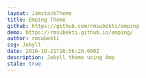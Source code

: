 ```yaml
---
layout: JamstackTheme
title: Emping Theme
github: https://github.com/rmsubekti/emping
demo: https://rmsubekti.github.io/emping/
author: rmsubekti
ssg: Jekyll
date: 2016-10-21T16:56:20.000Z
description: Jekyll theme using Amp
stale: true
---
```

